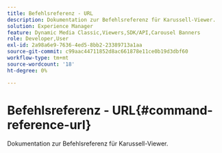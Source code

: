 ```yaml
---
title: Befehlsreferenz - URL
description: Dokumentation zur Befehlsreferenz für Karussell-Viewer.
solution: Experience Manager
feature: Dynamic Media Classic,Viewers,SDK/API,Carousel Banners
role: Developer,User
exl-id: 2a98a6e9-7636-4ed5-8bb2-23389713a1aa
source-git-commit: c99aac44711852d8ac661878e11ce0b19d3dbf60
workflow-type: tm+mt
source-wordcount: '18'
ht-degree: 0%

---
```


# Befehlsreferenz - URL{#command-reference-url}

Dokumentation zur Befehlsreferenz für Karussell-Viewer.
